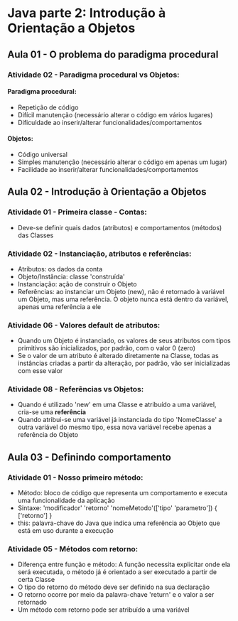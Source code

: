 # Java parte 2: Introdução à Orientação a Objetos

## Aula 01 - O problema do paradigma procedural

### Atividade 02 - Paradigma procedural vs Objetos:

#### Paradigma procedural:

- Repetição de código
- Difícil manutenção (necessário alterar o código em vários lugares)
- Dificuldade ao inserir/alterar funcionalidades/comportamentos

#### Objetos:

- Código universal
- Simples manutenção (necessário alterar o código em apenas um lugar)
- Facilidade ao inserir/alterar funcionalidades/comportamentos

## Aula 02 - Introdução à Orientação a Objetos

### Atividade 01 - Primeira classe - Contas:

- Deve-se definir quais dados (atributos) e comportamentos (métodos) das Classes

### Atividade 02 - Instanciação, atributos e referências:

- Atributos: os dados da conta
- Objeto/Instância: classe 'construída'
- Instanciação: ação de construir o Objeto
- Referências: ao instanciar um Objeto (new), não é retornado à variável um Objeto, mas uma referência. O objeto nunca está dentro da variável, apenas uma referência a ele

### Atividade 06 - Valores default de atributos:

- Quando um Objeto é instanciado, os valores de seus atributos com tipos primitivos são inicializados, por padrão, com o valor 0 (zero)
- Se o valor de um atributo é alterado diretamente na Classe, todas as instâncias criadas a partir da alteração, por padrão, vão ser inicializadas com esse valor

### Atividade 08 - Referências vs Objetos:

- Quando é utilizado 'new' em uma Classe e atribuído a uma variável, cria-se uma **referência**
- Quando atribui-se uma variável já instanciada do tipo 'NomeClasse' a outra variável do mesmo tipo, essa nova variável recebe apenas a referência do Objeto


## Aula 03 - Definindo comportamento

### Atividade 01 - Nosso primeiro método:

- Método: bloco de código que representa um comportamento e executa uma funcionalidade da aplicação
- Sintaxe: 'modificador' 'retorno' 'nomeMetodo'(['tipo' 'parametro']) { ['retorno'] }
- this: palavra-chave do Java que indica uma referência ao Objeto que está em uso durante a execução

### Atividade 05 - Métodos com retorno:

- Diferença entre função e método: A função necessita explicitar onde ela será executada, o método já é orientado a ser executado a partir de certa Classe
- O tipo do retorno do método deve ser definido na sua declaração
- O retorno ocorre por meio da palavra-chave 'return' e o valor a ser retornado
- Um método com retorno pode ser atribuído a uma variável